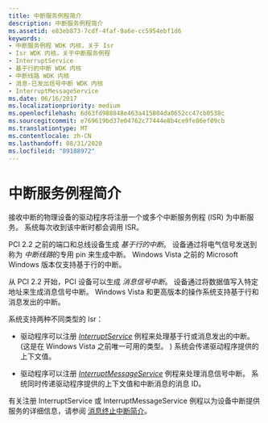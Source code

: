 ```yaml
---
title: 中断服务例程简介
description: 中断服务例程简介
ms.assetid: e83eb873-7cdf-4faf-9a6e-cc5954ebf1d6
keywords:
- 中断服务例程 WDK 内核，关于 Isr
- Isr WDK 内核，关于中断服务例程
- InterruptService
- 基于行的中断 WDK 内核
- 中断线路 WDK 内核
- 消息-已发出信号中断 WDK 内核
- InterruptMessageService
ms.date: 06/16/2017
ms.localizationpriority: medium
ms.openlocfilehash: 6d63fd988848e463a415804da0652cc47cb0538c
ms.sourcegitcommit: e769619bd37e04762c77444e8b4ce9fe86ef09cb
ms.translationtype: MT
ms.contentlocale: zh-CN
ms.lasthandoff: 08/31/2020
ms.locfileid: "89188972"
---
```

# <a name="introduction-to-interrupt-service-routines"></a>中断服务例程简介


接收中断的物理设备的驱动程序将注册一个或多个中断服务例程 (ISR) 为中断服务。 系统每次收到该中断时都会调用 ISR。

PCI 2.2 之前的端口和总线设备生成 *基于行的中断*。 设备通过将电气信号发送到称为 *中断线路*的专用 pin 来生成中断。 Windows Vista 之前的 Microsoft Windows 版本仅支持基于行的中断。

从 PCI 2.2 开始，PCI 设备可以生成 *消息信号中断*。 设备通过将数据值写入特定地址来生成消息信号中断。 Windows Vista 和更高版本的操作系统支持基于行和消息发出的中断。

系统支持两种不同类型的 Isr：

-   驱动程序可以注册 [*InterruptService*](/windows-hardware/drivers/ddi/wdm/nc-wdm-kservice_routine) 例程来处理基于行或消息发出的中断。  (这是在 Windows Vista 之前唯一可用的类型。 ) 系统会传递驱动程序提供的上下文值。

-   驱动程序可以注册 [*InterruptMessageService*](/windows-hardware/drivers/ddi/wdm/nc-wdm-kmessage_service_routine) 例程来处理消息信号中断。 系统同时传递驱动程序提供的上下文值和中断消息的消息 ID。

有关注册 InterruptService 或 InterruptMessageService 例程以为设备中断提供服务的详细信息，请参阅 [消息终止中断简介](./introduction-to-message-signaled-interrupts.md)。
 

